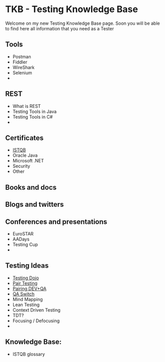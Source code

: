 # TKB - Testing Knowledge Base

Welcome on my new Testing Knowledge Base page. Soon you will be able to find here all information that you need as a Tester

## Tools
* Postman 
* Fiddler
* WireShark
* Selenium
* 

## REST 
* What is REST
* Testing Tools in Java
* Testing Tools in C#
* 


## Certificates  
* [ISTQB](ISTQB/cert.md)
* Oracle Java
* Microsoft .NET
* Security 
* Other

## Books and docs



## Blogs and twitters


## Conferences and presentations
* EuroSTAR
* AADays
* Testing Cup
* 

## Testing Ideas
* [Testing Dojo](ideas/testingdojo.md)
* [Pair Testing](ideas/pairtesting.md)
* [Pairing DEV+QA](ideas/pairingdevqa.md)
* [QA Switch](ideas/qaswitch.md)
* Mind Mapping
* Lean Testing
* Context Driven Testing
* TDT?
* Focusing / Defocusing
* 


## Knowledge Base:
* ISTQB glossary
